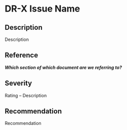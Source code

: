 DR-X Issue Name
=============================================

Description
-----------
Description

Reference
---------
***Which section of which document are we referring to?***


Severity
--------
Rating – Description

Recommendation
--------------
Recommendation
